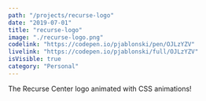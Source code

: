 ```yaml
---
path: "/projects/recurse-logo"
date: "2019-07-01"
title: "recurse-logo"
image: "./recurse-logo.png"
codelink: "https://codepen.io/pjablonski/pen/OJLzYZV"
livelink: "https://codepen.io/pjablonski/full/OJLzYZV"
isVisible: true
category: "Personal"
---
```


The Recurse Center logo animated with CSS animations!